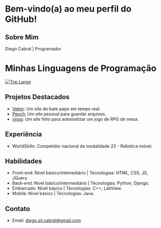 # Bem-vindo(a) ao meu perfil do GitHub!

## Sobre Mim

Diego Cabral | Programador

# Minhas Linguagens de Programação

[![Top Langs](https://github-readme-stats.vercel.app/api/top-langs/?username=Dalistor&layout=compact&theme=dark&custom_title=Linguagens%20Mais%20Usadas&card_width=450&hide_border=true&bg_color=00000000)](https://github.com/Dalistor/Dalistor)

## Projetos Destacados

- [Vekor](https://github.com/Dalistor/Vekor.git): Um site de bate papo em tempo real.
- [Pench](https://github.com/Dalistor/Pench.git): Um site pessoal para guardar arquivos.
- [virpg](https://github.com/Dalistor/virpg-first-website-.git): Um site feito para automatizar um jogo de RPG de mesa.

## Experiência

- WorldSkills: Competidor nacional da modalidade 23 - Robótica móvel.

## Habilidades

- Front-end: Nível básico/intemediário  | Técnologias: HTML, CSS, JS, JQuery.
- Back-end:  Nível básico/intermediário | Técnologias: Python, Django.
- Embarcado: Nível básico               | Técnologias: C++, LabView.
- Mobile: Nível básico                  | Técnologias: Java.

## Contato

- Email: diego.sil.cabral@gmail.com
